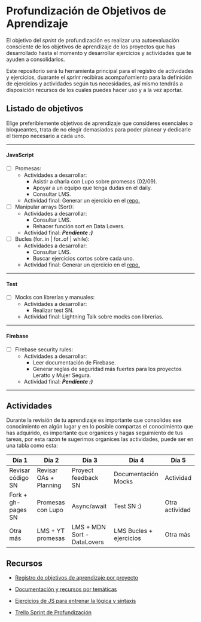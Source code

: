 # Profundización de Objetivos de Aprendizaje

El objetivo del *sprint* de profundización es realizar una autoevaluación consciente de los objetivos de aprendizaje de los proyectos que has desarrollado hasta el momento y desarrollar ejercicios y actividades que te ayuden a consolidarlos.

Este repositorio será tu herramienta principal para el registro de actividades y ejercicios, duarante el *sprint* recibiras acompañamiento para la definición de ejercicios y actividades según tus necesidades, así mismo tendrás a disposición recursos de los cuales puedes hacer uso y a la vez aportar.


## Listado de objetivos
Elige preferiblemente objetivos de aprendizaje que consideres esenciales o bloqueantes, trata de no elegir demasiados para poder planear y dedicarle el tiempo necesario a cada uno.

----

#### JavaScript
    
- [ ] Promesas:
    - Actividades a desarrollar:
        * Asistir a charla con Lupo sobre promesas (02/09).
        * Apoyar a un equipo que tenga dudas en el daily.
        * Consultar LMS.
    - Actividad final: Generar un ejercicio en el [repo.](https://github.com/dapino/daily-js) 
- [ ] Manipular arrays (Sort):
    - Actividades a desarrollar:
        * Consultar LMS.
        * Rehacer función sort en Data Lovers.
    - Actividad final: <em><strong>Pendiente :)</strong></em>
- [ ] Bucles (for..in | for..of | while):
    - Actividades a desarrollar:
        * Consultar LMS.
        * Buscar ejercicios cortos sobre cada uno.
    - Actividad final: Generar un ejercicio en el [repo.](https://github.com/dapino/daily-js) 

----

#### Test

- [ ] Mocks con librerías y manuales:
    - Actividades a desarrollar:
        * Realizar test SN.
    - Actividad final: Lightning Talk sobre mocks con librerías. 

----

#### Firebase
    
- [ ] Firebase security rules:
    - Actividades a desarrollar:
        * Leer documentación de Firebase.
        * Generar reglas de seguridad más fuertes para los proyectos Leratto y Mujer Segura.
    - Actividad final: <em><strong>Pendiente :)</strong></em>
    
----


## Actividades
Durante la revisión de tu aprendizaje es importante que consolides ese conocimiento en algún lugar y en lo posible compartas el conocimiento que has adquirido, es importante que organices y hagas seguimiento de tus tareas, por esta razón te sugerimos organices las actividades, puede ser en una tabla como esta:

| Día 1 | Día 2 | Día 3 |  Día 4 |  Día 5 | 
| - | - | - | - | - | 
| Revisar código SN | Revisar OAs + Planning | Proyect feedback SN | Documentación Mocks | Actividad | 
| Fork + gh-pages SN | Promesas con Lupo | Async/await | Test SN :) | Otra actividad | 
| Otra más | LMS + YT promesas | LMS + MDN Sort - DataLovers | LMS Bucles + ejercicios | Otra más |


## Recursos
- [Registro de objetivos de aprendizaje por proyecto](https://docs.google.com/spreadsheets/d/1COBWl-Mu4d1tvEIdOIY8qkgB6Wklxmwss0neMVGCMJs/edit#gid=502701538)

- [Documentación y recursos por temáticas](https://github.com/dapino/Learning-Resources)

- [Ejercicios de JS para entrenar la lógica y sintaxis](https://github.com/dapino/daily-js)

- [Trello Sprint de Profundización](https://trello.com/b/Qtvmf2vP)

